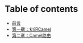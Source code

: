 # Table of contents

* [前言](README.md)
* [第一章：初识Camel](di-yi-zhang-chu-shi-camel.md)
* [第二章：Camel路由](di-er-zhang-camel-lu-you.md)
